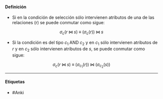 #### Definición
- Si en la condición de selección sólo intervienen atributos de una de las relaciones (r) se puede conmutar como sigue:

$$
\sigma_c(r \;\bowtie\; s) \;\equiv\; (\sigma_c(r)) \;\bowtie\; s
$$

- Si la condición es del tipo $c_1 \;\text{AND}\; c_2$ y en $c_1$ sólo intervienen atributos de $r$ y en $c_2$ sólo intervienen atributos de $s$, se puede conmutar como sigue:

$$
\sigma_c(r \;\bowtie\; s) \;\equiv\; (\sigma_{c_1}(r)) \;\bowtie\; (\sigma_{c_2}(s))
$$

***
#### Etiquetas
- #Anki 